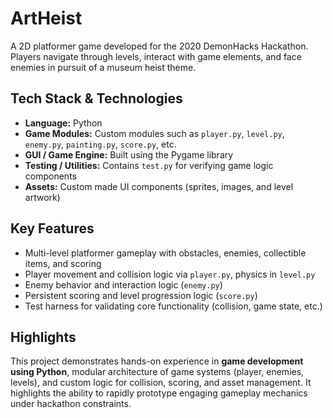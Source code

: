 # ArtHeist

A 2D platformer game developed for the 2020 DemonHacks Hackathon. Players navigate through levels, interact with game elements, and face enemies in pursuit of a museum heist theme.

## Tech Stack & Technologies

- **Language:** Python
- **Game Modules:** Custom modules such as `player.py`, `level.py`, `enemy.py`, `painting.py`, `score.py`, etc.
- **GUI / Game Engine:** Built using the Pygame library
- **Testing / Utilities:** Contains `test.py` for verifying game logic components
- **Assets:** Custom made UI components (sprites, images, and level artwork)

## Key Features

- Multi-level platformer gameplay with obstacles, enemies, collectible items, and scoring  
- Player movement and collision logic via `player.py`, physics in `level.py`  
- Enemy behavior and interaction logic (`enemy.py`)  
- Persistent scoring and level progression logic (`score.py`)  
- Test harness for validating core functionality (collision, game state, etc.)

## Highlights

This project demonstrates hands-on experience in **game development using Python**, modular architecture of game systems (player, enemies, levels), and custom logic for collision, scoring, and asset management. It highlights the ability to rapidly prototype engaging gameplay mechanics under hackathon constraints.
